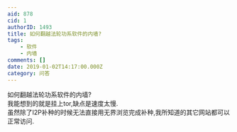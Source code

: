 ```yaml
---
aid: 878
cid: 1
authorID: 1493
title: 如何翻越法轮功系软件的内墙?
tags:
    - 软件
    - 内墙
comments: []
date: 2019-01-02T14:17:00.000Z
category: 问答
---
```


如何翻越法轮功系软件的内墙?  
我能想到的就是挂上tor,缺点是速度太慢.  
虽然除了I2P补种的时候无法直接用无界浏览完成补种,我所知道的其它网站都可以正常访问.
